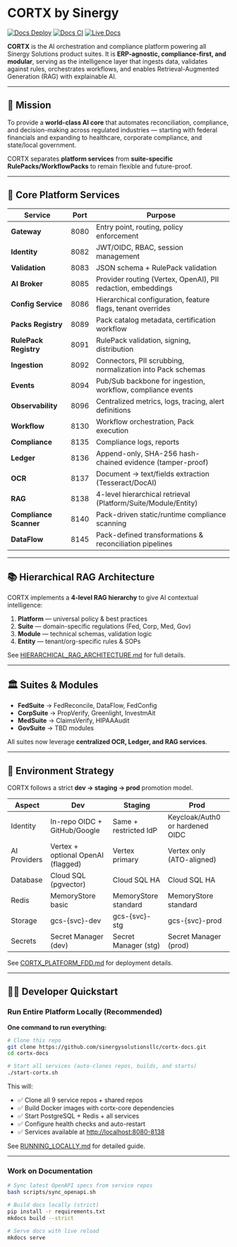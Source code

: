 # CORTX by Sinergy

[![Docs Deploy](https://github.com/sinergysolutionsllc/cortx-docs/actions/workflows/deploy-pages.yml/badge.svg)](https://github.com/sinergysolutionsllc/cortx-docs/actions/workflows/deploy-pages.yml)
[![Docs CI](https://github.com/sinergysolutionsllc/cortx-docs/actions/workflows/docs-ci.yml/badge.svg)](https://github.com/sinergysolutionsllc/cortx-docs/actions/workflows/docs-ci.yml)
[![Live Docs](https://img.shields.io/badge/docs-live-blue)](https://sinergysolutionsllc.github.io/cortx-docs/)

**CORTX** is the AI orchestration and compliance platform powering all Sinergy Solutions product suites. It is **ERP-agnostic, compliance-first, and modular**, serving as the intelligence layer that ingests data, validates against rules, orchestrates workflows, and enables Retrieval-Augmented Generation (RAG) with explainable AI.

---

## 🚀 Mission

To provide a **world-class AI core** that automates reconciliation, compliance, and decision-making across regulated industries — starting with federal financials and expanding to healthcare, corporate compliance, and state/local government.

CORTX separates **platform services** from **suite-specific RulePacks/WorkflowPacks** to remain flexible and future-proof.

---

## 🧩 Core Platform Services

| Service       | Port | Purpose |
|---------------|------|---------|
| **Gateway**   | 8080 | Entry point, routing, policy enforcement |
| **Identity**  | 8082 | JWT/OIDC, RBAC, session management |
| **Validation**| 8083 | JSON schema + RulePack validation |
| **AI Broker** | 8085 | Provider routing (Vertex, OpenAI), PII redaction, embeddings |
| **Config Service** | 8086 | Hierarchical configuration, feature flags, tenant overrides |
| **Packs Registry** | 8089 | Pack catalog metadata, certification workflow |
| **RulePack Registry** | 8091 | RulePack validation, signing, distribution |
| **Ingestion** | 8092 | Connectors, PII scrubbing, normalization into Pack schemas |
| **Events**    | 8094 | Pub/Sub backbone for ingestion, workflow, compliance events |
| **Observability** | 8096 | Centralized metrics, logs, tracing, alert definitions |
| **Workflow**  | 8130 | Workflow orchestration, Pack execution |
| **Compliance**| 8135 | Compliance logs, reports |
| **Ledger**    | 8136 | Append-only, SHA-256 hash-chained evidence (tamper-proof) |
| **OCR**       | 8137 | Document → text/fields extraction (Tesseract/DocAI) |
| **RAG**       | 8138 | 4-level hierarchical retrieval (Platform/Suite/Module/Entity) |
| **Compliance Scanner** | 8140 | Pack-driven static/runtime compliance scanning |
| **DataFlow**  | 8145 | Pack-defined transformations & reconciliation pipelines |

---

## 📚 Hierarchical RAG Architecture

CORTX implements a **4-level RAG hierarchy** to give AI contextual intelligence:

1. **Platform** — universal policy & best practices  
2. **Suite** — domain-specific regulations (Fed, Corp, Med, Gov)  
3. **Module** — technical schemas, validation logic  
4. **Entity** — tenant/org-specific rules & SOPs  

See [HIERARCHICAL_RAG_ARCHITECTURE.md](./HIERARCHICAL_RAG_ARCHITECTURE.md) for full details.

---

## 🏛 Suites & Modules

- **FedSuite** → FedReconcile, DataFlow, FedConfig  
- **CorpSuite** → PropVerify, Greenlight, InvestmAit  
- **MedSuite** → ClaimsVerify, HIPAAAudit  
- **GovSuite** → TBD modules  

All suites now leverage **centralized OCR, Ledger, and RAG services**.

---

## 🔐 Environment Strategy

CORTX follows a strict **dev → staging → prod** promotion model.

| Aspect | Dev | Staging | Prod |
|--------|-----|---------|------|
| Identity | In-repo OIDC + GitHub/Google | Same + restricted IdP | Keycloak/Auth0 or hardened OIDC |
| AI Providers | Vertex + optional OpenAI (flagged) | Vertex primary | Vertex only (ATO-aligned) |
| Database | Cloud SQL (pgvector) | Cloud SQL HA | Cloud SQL HA |
| Redis | MemoryStore basic | MemoryStore standard | MemoryStore standard |
| Storage | gcs-{svc}-dev | gcs-{svc}-stg | gcs-{svc}-prod |
| Secrets | Secret Manager (dev) | Secret Manager (stg) | Secret Manager (prod) |

See [CORTX_PLATFORM_FDD.md](./CORTX_PLATFORM_FDD.md) for deployment details.

---

## 👩‍💻 Developer Quickstart

### Run Entire Platform Locally (Recommended)

**One command to run everything:**

```bash
# Clone this repo
git clone https://github.com/sinergysolutionsllc/cortx-docs.git
cd cortx-docs

# Start all services (auto-clones repos, builds, and starts)
./start-cortx.sh
```

This will:

- ✅ Clone all 9 service repos + shared repos
- ✅ Build Docker images with cortx-core dependencies
- ✅ Start PostgreSQL + Redis + all services
- ✅ Configure health checks and auto-restart
- ✅ Services available at <http://localhost:8080-8138>

See [RUNNING_LOCALLY.md](./RUNNING_LOCALLY.md) for detailed guide.

---

### Work on Documentation

```bash
# Sync latest OpenAPI specs from service repos
bash scripts/sync_openapi.sh

# Build docs locally (strict)
pip install -r requirements.txt
mkdocs build --strict

# Serve docs with live reload
mkdocs serve
